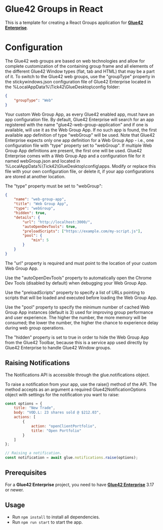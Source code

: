 # Glue42 Groups in React

This is a template for creating a React Groups application for [**Glue42 Enterprise**](https://glue42.com/enterprise/).

# Configuration 

The Glue42 web groups are based on web technologies and allow for complete customization of the containing group frame and all elements of the different Glue42 Window types (flat, tab and HTML) that may be a part of it. To switch to the Glue42 web groups, use the "groupType" property in the stickywindows.json configuration file of Glue42 Enterprise located in the %LocalAppData%\Tick42\GlueDesktop\config folder:

```json
{
    "groupType": "Web"
}
```

Your custom Web Group App, as every Glue42 enabled app, must have an app configuration file. By default, Glue42 Enterprise will search for an app registered with the name "glue42-web-group-application" and if one is available, will use it as the Web Group App. If no such app is found, the first available app definition of type "webGroup" will be used. Note that Glue42 Enterprise expects only one app definition for a Web Group App - i.e., one configuration file with "type" property set to "webGroup". If multiple Web Group App definitions are present, the first one will be used. Glue42 Enterprise comes with a Web Group App and a configuration file for it named webGroup.json and located in %LocalAppData%\Tick42\GlueDesktop\config\apps. Modify or replace this file with your own configuration file, or delete it, if your app configurations are stored at another location.

The "type" property must be set to "webGroup":

```json
{
    "name": "web-group-app",
    "title": "Web Group App",
    "type": "webGroup",
    "hidden": true,
    "details": {
        "url": "http://localhost:3000/",
        "autoOpenDevTools": true,
        "preloadScripts": ["https://example.com/my-script.js"],
        "pool": {
            "min": 5
        }
    }
}
```

The "url" property is required and must point to the location of your custom Web Group App.

Use the "autoOpenDevTools" property to automatically open the Chrome Dev Tools (disabled by default) when debugging your Web Group App.

Use the "preloadScripts" property to specify a list of URLs pointing to scripts that will be loaded and executed before loading the Web Group App.

Use the "pool" property to specify the minimum number of cached Web Group App instances (default is 3) used for improving group performance and user experience. The higher the number, the more memory will be consumed; the lower the number, the higher the chance to experience delay during web group operations.

The "hidden" property is set to true in order to hide the Web Group App from the Glue42 Toolbar, because this is a service app used directly by Glue42 Enterprise to handle Glue42 Window groups.

## Raising Notifications

The Notifications API is accessible through the glue.notifications object.

To raise a notification from your app, use the raise() method of the API. The method accepts as an argument a required Glue42NotificationOptions object with settings for the notification you want to raise:

```javascript
const options = {
    title: "New Trade",
    body: "VOD.L: 23 shares sold @ $212.03",
    actions: [
        {
            action: "openClientPortfolio",
            title: "Open Portfolio"
        }
    ]
};

// Raising a notification.
const notification = await glue.notifications.raise(options);
```

## Prerequisites

For a **Glue42 Enterprise** project, you need to have [**Glue42 Enterprise**](https://glue42.com/enterprise/) 3.17 or newer.

## Usage

- Run `npm install` to install all dependencies.
- Run `npm run start` to start the app.
